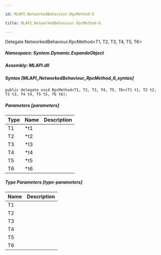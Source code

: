 ```yaml
---

id: MLAPI.NetworkedBehaviour.RpcMethod-6

title: MLAPI.NetworkedBehaviour.RpcMethod-6

---
```


Delegate NetworkedBehaviour.RpcMethod\<T1, T2, T3, T4, T5, T6\>

<div class="markdown level0 summary" markdown="1">

</div>

<div class="markdown level0 conceptual" markdown="1">

</div>

##### **Namespace**: System.Dynamic.ExpandoObject

##### **Assembly**: MLAPI.dll

##### Syntax [MLAPI_NetworkedBehaviour_RpcMethod_6_syntax]

    public delegate void RpcMethod<T1, T2, T3, T4, T5, T6>(T1 t1, T2 t2, T3 t3, T4 t4, T5 t5, T6 t6);

##### Parameters [parameters]

| Type                         | Name | Description |
|------------------------------|------|-------------|
| <span class="xref">T1</span> | \*t1 |             |
| <span class="xref">T2</span> | \*t2 |             |
| <span class="xref">T3</span> | \*t3 |             |
| <span class="xref">T4</span> | \*t4 |             |
| <span class="xref">T5</span> | \*t5 |             |
| <span class="xref">T6</span> | \*t6 |             |

##### Type Parameters [type-parameters]

| Name                                  | Description |
|---------------------------------------|-------------|
| <span class="parametername">T1</span> |             |
| <span class="parametername">T2</span> |             |
| <span class="parametername">T3</span> |             |
| <span class="parametername">T4</span> |             |
| <span class="parametername">T5</span> |             |
| <span class="parametername">T6</span> |             |
